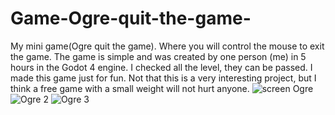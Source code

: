 # Game-Ogre-quit-the-game-
My mini game(Ogre quit the game).
Where you will control the mouse to exit the game. The game is simple and was created by one person (me) in 5 hours in the Godot 4 engine. I checked all the level, they can be passed. I made this game just for fun. Not that this is a very interesting project, but I think a free game with a small weight will not hurt anyone.
![screen Ogre](https://github.com/user-attachments/assets/e7ba55cf-5826-4abc-9c32-422043486bc0)
![Ogre 2](https://github.com/user-attachments/assets/8fe729c8-775c-4dc8-a65e-a00f2c0a5e53)
![Ogre 3](https://github.com/user-attachments/assets/a7d12381-d1b9-439d-b5bf-2ba086e8bd6d)
